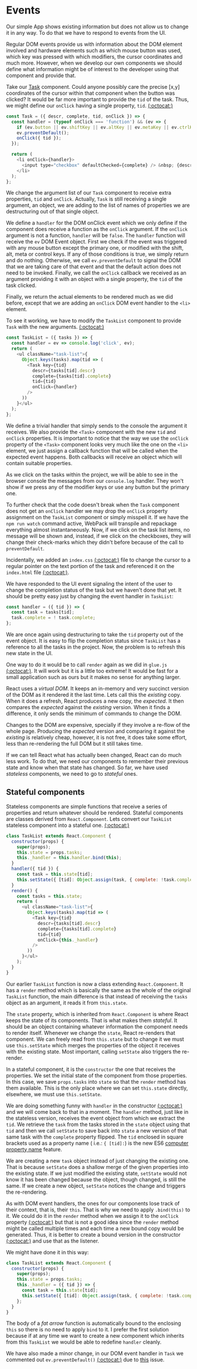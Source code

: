 # Events

Our simple App shows existing information but does not allow us to change it in any way.  To do that we have to respond to events from the UI.

Regular DOM events provide us with information about the DOM element involved and hardware elements such as which mouse button was used, which key was pressed with which modifiers, the cursor coordinates and much more.  However, when we develop our own components we should define what information might be of interest to the developer using that component and provide that.  

Take our [Task](https://github.com/Satyam/HowToDoATodoApp/blob/chapter-12-2/client/project.js#L4-L8) component.  Could anyone possibly care the precise [x,y] coordinates of the cursor within that component when the button was clicked?  It would be far more important to provide the `tid` of the task.  Thus, we might define our `onClick` having a single property, `tid`. [(:octocat:)](https://github.com/Satyam/HowToDoATodoApp/blob/chapter-13-1/client/project.js#L4-L16)

```js
const Task = ({ descr, complete, tid, onClick }) => {
  const handler = (typeof onClick === 'function') && (ev => {
    if (ev.button || ev.shiftKey || ev.altKey || ev.metaKey || ev.ctrlKey) return;
    ev.preventDefault();
    onClick({ tid });
  });

  return (
    <li onClick={handler}>
      <input type="checkbox" defaultChecked={complete} /> &nbsp; {descr}
    </li>
  );
};
```

We change the argument list of our `Task` component to receive extra properties, `tid` and `onClick`.  Actually, `Task` is still receiving a single argument, an object, we are adding to the list of names of properties we are destructuring out of that single object.

We define a `handler` for the DOM onClick event which we only define if the component does receive a function as the `onClick` argument.  If the `onClick` argument is not a function, `handler` will be `false`.  The `handler` function will receive the `ev` DOM Event object. First we check if the event was triggered with any mouse button except the primary one, or modified with the shift, alt, meta or control keys.  If any of those conditions is true, we simply return and do nothing.  Otherwise, we call `ev.preventDefault` to signal the DOM that we are taking care of that event and that the default action does not need to be invoked.  Finally, we call the `onClick` callback we received as an argument providing it with an object with a single property, the `tid` of the task clicked.

Finally, we return the actual elements to be rendered much as we did before, except that we are adding an `onClick` DOM event handler to the `<li>` element.

To see it working, we have to modify the `TaskList` component to provide `Task` with the new arguments. [(:octocat:)](https://github.com/Satyam/HowToDoATodoApp/blob/chapter-13-1/client/project.js#L25-L39)

```js
const TaskList = ({ tasks }) => {
  const handler = ev => console.log('click', ev);
  return (
    <ul className="task-list">{
      Object.keys(tasks).map(tid => (
        <Task key={tid}
          descr={tasks[tid].descr}
          complete={tasks[tid].complete}
          tid={tid}
          onClick={handler}
        />
      ))
    }</ul>
  );
};
```

We define a trivial handler that simply sends to the console the argument it receives.  We also provide the `<Task>` component with the new `tid` and `onClick` properties.  It is important to notice that the way we use the `onClick` property of the `<Task>` component looks very much like the one on the  `<li>` element, we just assign a callback function that will be called when the expected event happens. Both callbacks will receive an object which will contain suitable properties.

As we click on the tasks within the project, we will be able to see in the browser console the messages from our `console.log` handler.  They won't show if we press any of the modifier keys or use any button but the primary one.

To further check that the code doesn't break when the `Task` component does not get an `onClick` handler we may drop the `onClick` property assignment on the `TaskList` component or simply misspell it.  If we have the `npm run watch` command active, WebPack will transpile and repackage everything almost instantaneously.  Now, if we click on the task list items, no message will be shown and, instead, if we click on the checkboxes, they will change their check-marks which they didn't before because of the call to `preventDefault`.

Incidentally, we added an `index.css` [(:octocat:)](https://github.com/Satyam/HowToDoATodoApp/blob/chapter-13-1/public/index.css) file to change the cursor to a regular pointer on the text portion of the task and referenced it on the `index.html` file [(:octocat:)](https://github.com/Satyam/HowToDoATodoApp/blob/chapter-13-1/public/index.html#L6).

We have responded to the UI event signaling the intent of the user to change the completion status of the task but we haven't done that yet.  It should be pretty easy just by changing the event handler in `TaskList`:

```js
const handler = ({ tid }) => {
  const task = tasks[tid];
  task.complete = ! task.complete;
};
```

We are once again using destructuring to take the `tid` property out of the event object.  It is easy to flip the completion status since `TaskList` has a reference to all the tasks in the project.  Now, the problem is to refresh this new state in the UI.

One way to do it would be to call `render` again as we did in `glue.js` [(:octocat:)](https://github.com/Satyam/HowToDoATodoApp/blob/chapter-13-1/client/glue.js#L12).  It will work but it is a little too extreme!  It would be fast for a small application such as ours but it makes no sense for anything larger.

React uses a *virtual DOM*. It keeps an in-memory and very succinct version of the DOM as it rendered it the last time. Lets call this the *existing* copy.  When it does a refresh, React produces a new copy, the *expected*.  It then compares the *expected* against the *existing* version.   When it finds a difference, it only sends the minimum of commands to change the DOM.

Changes to the DOM are expensive, specially if they involve a re-flow of the whole page.  Producing the *expected* version and comparing it against the *existing* is relatively cheap, however, it is not free, it does take some effort, less than re-rendering the full DOM but it still takes time.

If we can tell React what has actually been changed, React can do much less work.  To do that, we need our components to remember their previous state and know when that state has changed.  So far, we have used *stateless* components, we need to go to *stateful* ones.

## Stateful components

Stateless components are simple functions that receive a series of properties and return whatever should be rendered.   Stateful components are classes derived from `React.Component`.  Lets convert our `TaskList`  stateless component into a stateful one.  [(:octocat:)](https://github.com/Satyam/HowToDoATodoApp/blob/chapter-13-2/client/project.js#L27-L52)

```js
class TaskList extends React.Component {
  constructor(props) {
    super(props);
    this.state = props.tasks;
    this._handler = this.handler.bind(this);
  }
  handler({ tid }) {
    const task = this.state[tid];
    this.setState({ [tid]: Object.assign(task, { complete: !task.complete }) });
  }
  render() {
    const tasks = this.state;
    return (
      <ul className="task-list">{
        Object.keys(tasks).map(tid => (
          <Task key={tid}
            descr={tasks[tid].descr}
            complete={tasks[tid].complete}
            tid={tid}
            onClick={this._handler}
          />
        ))
      }</ul>
    );
  }
}
```

Our earlier `TaskList` function is now a class extending `React.Component`.  It has a `render` method which is basically the same as the whole of the original `TaskList` function, the main difference is that instead of receiving the `tasks` object as an argument, it reads it from `this.state`.

The `state` property, which is inherited from `React.Component` is where React keeps the state of its components. That is what makes them *stateful*.  It should be an object containing whatever information the component needs to render itself. Whenever we change the `state`, React re-renders that component. We can freely read from `this.state` but to change it we must use `this.setState` which merges the properties of the object it receives with the existing state.  Most important, calling `setState` also triggers the re-render.

In a stateful component, it is the `constructor` the one that receives the properties. We set the initial state of the component from those properties.  In this case, we save `props.tasks` into `state` so that the `render` method has them available.  This is the only place where we can set `this.state` directly, elsewhere, we must use `this.setState`.

We are doing something funny with `handler` in the constructor [(:octocat:)](https://github.com/Satyam/HowToDoATodoApp/blob/chapter-13-2/client/project.js#L31) and we will come back to that in a moment.  The `handler` method, just like in the stateless version, receives the event object from which we extract the `tid`.  We retrieve the `task` from the tasks stored in the `state` object using that `tid` and then we call `setState` to save back into `state` a new version of that same task with the `complete` property flipped.  The `tid` enclosed in square brackets used as a property name ( i.e.: `{ [tid]:`) is the new ES6 [computer property name](https://developer.mozilla.org/en-US/docs/Web/JavaScript/Reference/Operators/Object_initializer#Computed_property_names) feature.

We are creating a new `task` object instead of just changing the existing one.  That is because `setState` does a shallow merge of the given properties into the existing state.  If we just modified the existing state, `setState` would not know it has been changed because the object, though changed, is still the same.  If we create a new object, `setState` notices the change and triggers the re-rendering.

As with DOM event handlers, the ones for our components lose track of their context, that is, their `this`.  That is why we need to apply `.bind(this)` to it.  We could do it in the `render` method when we assign it to the `onClick` property [(:octocat:)](https://github.com/Satyam/HowToDoATodoApp/blob/chapter-13-2/client/project.js#L46) but that is not a good idea since the `render` method might be called multiple times and each time a new bound copy would be generated. Thus, it is better to create a bound version in the constructor [(:octocat:)](https://github.com/Satyam/HowToDoATodoApp/blob/chapter-13-2/client/project.js#L31) and use that as the listener.  

We might have done it in this way:

```js
class TaskList extends React.Component {
  constructor(props) {
    super(props);
    this.state = props.tasks;
    this._handler = ({ tid }) => {
      const task = this.state[tid];
      this.setState({ [tid]: Object.assign(task, { complete: !task.complete }) });
    };
  }
}
```

The body of a *fat arrow* function is automatically bound to the enclosing `this` so there is no need to apply `bind` to it.  I prefer the first solution because if at any time we want to create a new component which inherits from this `TaskList` we would be able to redefine `handler` cleanly.

We have also made a minor change, in our DOM event handler in `Task` we commented out `ev.preventDefault()` [(:octocat:)](https://github.com/Satyam/HowToDoATodoApp/blob/chapter-13-2/client/project.js#L7-L9) due to [this](https://facebook.github.io/react/docs/forms.html#potential-issues-with-checkboxes-and-radio-buttons) issue.
